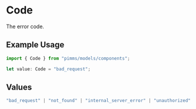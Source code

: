 # Code

The error code.

## Example Usage

```typescript
import { Code } from "pimms/models/components";

let value: Code = "bad_request";
```

## Values

```typescript
"bad_request" | "not_found" | "internal_server_error" | "unauthorized" | "forbidden" | "rate_limit_exceeded" | "invite_expired" | "invite_pending" | "exceeded_limit" | "conflict" | "unprocessable_entity"
```